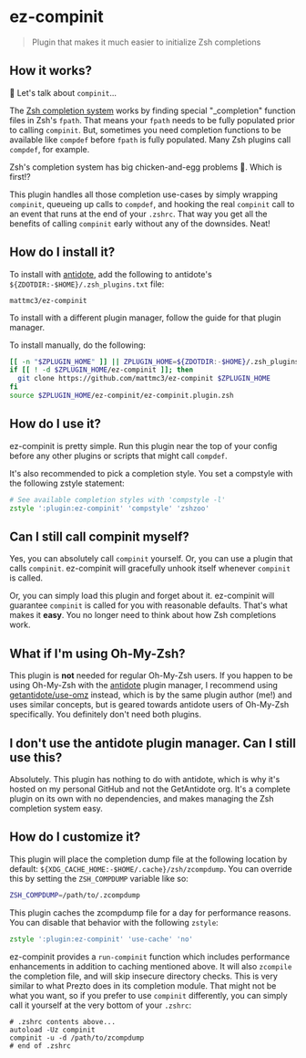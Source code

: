# ez-compinit

> Plugin that makes it much easier to initialize Zsh completions

## How it works?

:hatching_chick: Let's talk about `compinit`...

The [Zsh completion system][zsh-completion-system] works by finding special
"_completion" function files in Zsh's `fpath`. That means your `fpath` needs to be fully
populated prior to calling `compinit`. But, sometimes you need completion functions to
be available like `compdef` before `fpath` is fully populated. Many Zsh plugins call
`compdef`, for example.

Zsh's completion system has big chicken-and-egg problems :hatching_chick:. Which is first!?

This plugin handles all those completion use-cases by simply wrapping `compinit`,
queueing up calls to `compdef`, and hooking the real `compinit` call to an event
that runs at the end of your `.zshrc`. That way you get all the benefits of calling
`compinit` early without any of the downsides. Neat!

## How do I install it?

To install with [antidote], add the following to antidote's
`${ZDOTDIR:-$HOME}/.zsh_plugins.txt` file:

```
mattmc3/ez-compinit
```

To install with a different plugin manager, follow the guide for that plugin manager.

To install manually, do the following:

```zsh
[[ -n "$ZPLUGIN_HOME" ]] || ZPLUGIN_HOME=${ZDOTDIR:-$HOME}/.zsh_plugins
if [[ ! -d $ZPLUGIN_HOME/ez-compinit ]]; then
  git clone https://github.com/mattmc3/ez-compinit $ZPLUGIN_HOME
fi
source $ZPLUGIN_HOME/ez-compinit/ez-compinit.plugin.zsh
```

## How do I use it?

ez-compinit is pretty simple. Run this plugin near the top of your config before any
other plugins or scripts that might call `compdef`.

It's also recommended to pick a completion style. You set a compstyle with the following
zstyle statement:

```zsh
# See available completion styles with 'compstyle -l'
zstyle ':plugin:ez-compinit' 'compstyle' 'zshzoo'
```

## Can I still call compinit myself?

Yes, you can absolutely call `compinit` yourself. Or, you can use a plugin that calls
`compinit`. ez-compinit will gracefully unhook itself whenever `compinit` is called.

Or, you can simply load this plugin and forget about it. ez-compinit will guarantee
`compinit` is called for you with reasonable defaults. That's what makes it **easy**.
You no longer need to think about how Zsh completions work.

## What if I'm using Oh-My-Zsh?

This plugin is **not** needed for regular Oh-My-Zsh users. If you happen to be using
Oh-My-Zsh with the [antidote] plugin manager, I recommend using
[getantidote/use-omz][use-omz] instead, which is by the same plugin author (me!) and
uses similar concepts, but is geared towards antidote users of Oh-My-Zsh specifically.
You definitely don't need both plugins.

## I don't use the antidote plugin manager. Can I still use this?

Absolutely. This plugin has nothing to do with antidote, which is why it's hosted on my
personal GitHub and not the GetAntidote org. It's a complete plugin on its own with no
dependencies, and makes managing the Zsh completion system easy.

## How do I customize it?

This plugin will place the completion dump file at the following location by default:
`${XDG_CACHE_HOME:-$HOME/.cache}/zsh/zcompdump`. You can override this by setting
the `ZSH_COMPDUMP` variable like so:

```zsh
ZSH_COMPDUMP=/path/to/.zcompdump
```

This plugin caches the zcompdump file for a day for performance reasons. You can disable
that behavior with the following `zstyle`:

```zsh
zstyle ':plugin:ez-compinit' 'use-cache' 'no'
```

ez-compinit provides a `run-compinit` function which includes performance enhancements
in addition to caching mentioned above. It will also `zcompile` the completion file, and
will skip insecure directory checks. This is very similar to what Prezto does in its
completion module. That might not be what you want, so if you prefer to use `compinit`
differently, you can simply call it yourself at the very bottom of your `.zshrc`:

```
# .zshrc contents above...
autoload -Uz compinit
compinit -u -d /path/to/zcompdump
# end of .zshrc
```

[antidote]: https://getantidote.github.io
[use-omz]: https://github.com/getantidote/use-omz
[zsh-completion-system]: https://zsh.sourceforge.io/Doc/Release/Completion-System.html#index-completion-system
